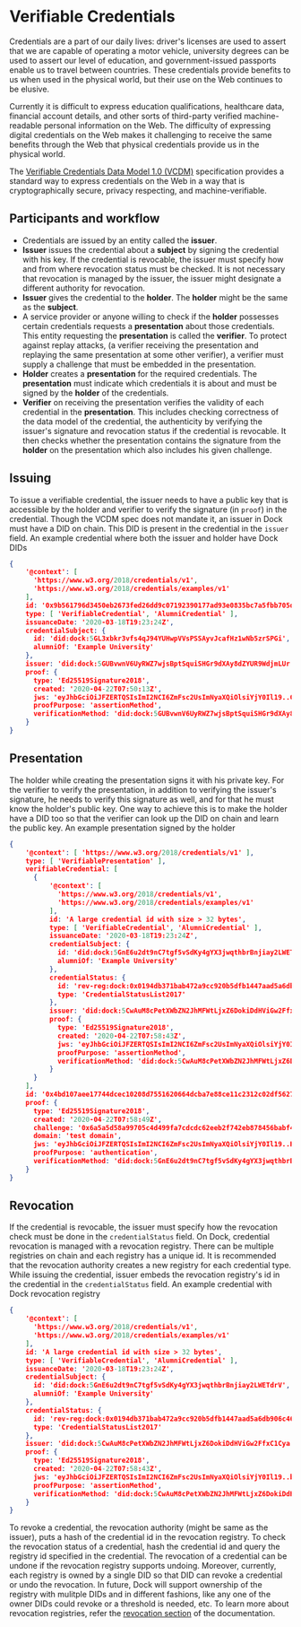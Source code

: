 # Verifiable Credentials
Credentials are a part of our daily lives: driver's licenses are used to assert that we are capable of operating a motor vehicle, university degrees can be used to assert our level of education, and government-issued passports enable us to travel between countries. These credentials provide benefits to us when used in the physical world, but their use on the Web continues to be elusive.

Currently it is difficult to express education qualifications, healthcare data, financial account details, and other sorts of third-party verified machine-readable personal information on the Web. The difficulty of expressing digital credentials on the Web makes it challenging to receive the same benefits through the Web that physical credentials provide us in the physical world.

The [Verifiable Credentials Data Model 1.0 (VCDM)](https://www.w3.org/TR/vc-data-model/) specification provides a standard way to express credentials on the Web in a way that is cryptographically secure, privacy respecting, and machine-verifiable.

## Participants and workflow
- Credentials are issued by an entity called the **issuer**.
- **Issuer** issues the credential about a **subject** by signing the credential with his key. If the credential is revocable,
the issuer must specify how and from where revocation status must be checked. It is not necessary that revocation is managed by
the issuer, the issuer might designate a different authority for revocation.
- **Issuer** gives the credential to the **holder**. The **holder** might be the same as the **subject**.
- A service provider or anyone willing to check if the **holder** possesses certain credentials requests a **presentation** about those
credentials. This entity requesting the **presentation** is called the **verifier**. To protect against replay attacks, (a
verifier receiving the presentation and replaying the same presentation at some other verifier), a verifier must supply a
challenge that must be embedded in the presentation.
- **Holder** creates a **presentation** for the required credentials. The **presentation** must indicate which
credentials it is about and must be signed by the **holder** of the credentials.
- **Verifier** on receiving the presentation verifies the validity of each credential in the **presentation**. This includes
checking correctness of the data model of the credential, the authenticity by verifying the issuer's signature and revocation
status if the credential is revocable. It then checks whether the presentation contains the signature from the
**holder** on the presentation which also includes his given challenge.

## Issuing
To issue a verifiable credential, the issuer needs to have a public key that is accessible by the holder and verifier to verify the
signature (in `proof`) in the credential. Though the VCDM spec does not mandate it, an issuer in Dock must have a DID on chain.
This DID is present in the credential in the `issuer` field. An example credential where both the issuer and holder have Dock DIDs
```json
{
    '@context': [
      'https://www.w3.org/2018/credentials/v1',
      'https://www.w3.org/2018/credentials/examples/v1'
    ],
    id: '0x9b561796d3450eb2673fed26dd9c07192390177ad93e0835bc7a5fbb705d52bc',
    type: [ 'VerifiableCredential', 'AlumniCredential' ],
    issuanceDate: '2020-03-18T19:23:24Z',
    credentialSubject: {
      id: 'did:dock:5GL3xbkr3vfs4qJ94YUHwpVVsPSSAyvJcafHz1wNb5zrSPGi',
      alumniOf: 'Example University'
    },
    issuer: 'did:dock:5GUBvwnV6UyRWZ7wjsBptSquiSHGr9dXAy8dZYUR9WdjmLUr',
    proof: {
      type: 'Ed25519Signature2018',
      created: '2020-04-22T07:50:13Z',
      jws: 'eyJhbGciOiJFZERTQSIsImI2NCI6ZmFsc2UsImNyaXQiOlsiYjY0Il19..GBqyaiTMhVt4R5P2bMGcLNJPWEUq7WmGHG7Wc6mKBo9k3vSo7v7sRKwqS8-m0og_ANKcb5m-_YdXC2KMnZwLBg',
      proofPurpose: 'assertionMethod',
      verificationMethod: 'did:dock:5GUBvwnV6UyRWZ7wjsBptSquiSHGr9dXAy8dZYUR9WdjmLUr#keys-1'
    }
}
```

## Presentation
The holder while creating the presentation signs it with his private key. For the verifier to verify the presentation, in
addition to verifying the issuer's signature, he needs to verify this signature as well, and for that he must know the
holder's public key. One way to achieve this is to make the holder have a DID too so that the verifier can look up the DID
on chain and learn the public key. An example presentation signed by the holder
```json
{
    '@context': [ 'https://www.w3.org/2018/credentials/v1' ],
    type: [ 'VerifiablePresentation' ],
    verifiableCredential: [
      {
          '@context': [
            'https://www.w3.org/2018/credentials/v1',
            'https://www.w3.org/2018/credentials/examples/v1'
          ],
          id: 'A large credential id with size > 32 bytes',
          type: [ 'VerifiableCredential', 'AlumniCredential' ],
          issuanceDate: '2020-03-18T19:23:24Z',
          credentialSubject: {
            id: 'did:dock:5GnE6u2dt9nC7tgf5vSdKy4gYX3jwqthbrBnjiay2LWETdrV',
            alumniOf: 'Example University'
          },
          credentialStatus: {
            id: 'rev-reg:dock:0x0194db371bab472a9cc920b5dfb1447aad5a6db906c46ff378cf0fc337a0c8c0',
            type: 'CredentialStatusList2017'
          },
          issuer: 'did:dock:5CwAuM8cPetXWbZN2JhMFWtLjxZ6DokiDdHViGw2FfxC1Cya',
          proof: {
            type: 'Ed25519Signature2018',
            created: '2020-04-22T07:58:43Z',
            jws: 'eyJhbGciOiJFZERTQSIsImI2NCI6ZmFsc2UsImNyaXQiOlsiYjY0Il19..bENDgnK29BHRhP05ehbQkOPfqweppGyI7NeH02YT1hzSDEHseOzCDx-g9dS4lY-m_bElwbOptOlRnQ2g9MW7Ag',
            proofPurpose: 'assertionMethod',
            verificationMethod: 'did:dock:5CwAuM8cPetXWbZN2JhMFWtLjxZ6DokiDdHViGw2FfxC1Cya#keys-1'
          }
      }
    ],
    id: '0x4bd107aee17744dcec10208d7551620664dcba7e88ce11c2312c02df562754f1',
    proof: {
      type: 'Ed25519Signature2018',
      created: '2020-04-22T07:58:49Z',
      challenge: '0x6a5a5d58a99705c4d499fa7cdcdc62eeb2f742eb878456babf49b9a6669d0b76',
      domain: 'test domain',
      jws: 'eyJhbGciOiJFZERTQSIsImI2NCI6ZmFsc2UsImNyaXQiOlsiYjY0Il19..HW7bDjvsRETeM25a3BtMgER53FtzK6rUBX_46cFo-i6O1y7p_TM-ED2iSTrFBUrDc7vH8QqoeUTY8e5ir5RvCg',
      proofPurpose: 'authentication',
      verificationMethod: 'did:dock:5GnE6u2dt9nC7tgf5vSdKy4gYX3jwqthbrBnjiay2LWETdrV#keys-1'
    }
}
```

## Revocation
If the credential is revocable, the issuer must specify how the revocation check must be done in the `credentialStatus` field.
On Dock, credential revocation is managed with a revocation registry. There can be multiple registries on chain and each
registry has a unique id. It is recommended that the revocation authority creates a new registry for each credential type.
While issuing the credential, issuer embeds the revocation registry's id in the credential in the `credentialStatus` field.
An example credential with Dock revocation registry
```json
{
    '@context': [
      'https://www.w3.org/2018/credentials/v1',
      'https://www.w3.org/2018/credentials/examples/v1'
    ],
    id: 'A large credential id with size > 32 bytes',
    type: [ 'VerifiableCredential', 'AlumniCredential' ],
    issuanceDate: '2020-03-18T19:23:24Z',
    credentialSubject: {
      id: 'did:dock:5GnE6u2dt9nC7tgf5vSdKy4gYX3jwqthbrBnjiay2LWETdrV',
      alumniOf: 'Example University'
    },
    credentialStatus: {
      id: 'rev-reg:dock:0x0194db371bab472a9cc920b5dfb1447aad5a6db906c46ff378cf0fc337a0c8c0',
      type: 'CredentialStatusList2017'
    },
    issuer: 'did:dock:5CwAuM8cPetXWbZN2JhMFWtLjxZ6DokiDdHViGw2FfxC1Cya',
    proof: {
      type: 'Ed25519Signature2018',
      created: '2020-04-22T07:58:43Z',
      jws: 'eyJhbGciOiJFZERTQSIsImI2NCI6ZmFsc2UsImNyaXQiOlsiYjY0Il19..bENDgnK29BHRhP05ehbQkOPfqweppGyI7NeH02YT1hzSDEHseOzCDx-g9dS4lY-m_bElwbOptOlRnQ2g9MW7Ag',
      proofPurpose: 'assertionMethod',
      verificationMethod: 'did:dock:5CwAuM8cPetXWbZN2JhMFWtLjxZ6DokiDdHViGw2FfxC1Cya#keys-1'
    }
}
```

To revoke a credential, the revocation authority (might be same as the issuer), puts a hash of the credential id in the revocation registry.
To check the revocation status of a credential, hash the credential id and query the registry id specified in the credential.
The revocation of a credential can be undone if the revocation registry supports undoing. Moreover, currently, each registry is
owned by a single DID so that DID can revoke a credential or undo the revocation. In future, Dock will support ownership of
the registry with mulitple DIDs and in different fashions, like any one of the owner DIDs could revoke or a threshold is needed,
etc. To learn more about revocation registries, refer the [revocation section](./tutorial_revocation.md) of the documentation.

